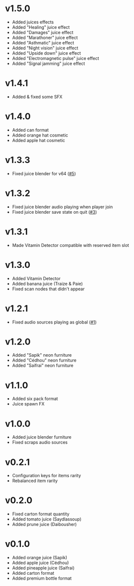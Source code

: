 # v1.5.0
 - Added juices effects
 - Added "Healing" juice effect
 - Added "Damages" juice effect
 - Added "Marathoner" juice effect
 - Added "Asthmatic" juice effect
 - Added "Night vision" juice effect
 - Added "Upside down" juice effect
 - Added "Electromagnetic pulse" juice effect
 - Added "Signal jamming" juice effect

# v1.4.1
 - Added & fixed some SFX

# v1.4.0
 - Added can format
 - Added orange hat cosmetic
 - Added apple hat cosmetic

# v1.3.3
 - Fixed juice blender for v64 ([#5](https://github.com/Shlygly/LethalCompanyJuicesMod/issues/5))

# v1.3.2
 - Fixed juice blender audio playing when player join
 - Fixed juice blender save state on quit ([#3](https://github.com/Shlygly/LethalCompanyJuicesMod/issues/3))

# v1.3.1
 - Made Vitamin Detector compatible with reserved item slot

# v1.3.0
 - Added Vitamin Detector
 - Added banana juice (Traize & Paie)
 - Fixed scan nodes that didn't appear

# v1.2.1
 - Fixed audio sources playing as global ([#1](https://github.com/Shlygly/LethalCompanyJuicesMod/issues/1))

# v1.2.0
 - Added "Sapik" neon furniture
 - Added "Cédhou" neon furniture
 - Added "Saifrai" neon furniture

# v1.1.0
 - Added six pack format
 - Juice spawn FX

# v1.0.0
 - Added juice blender furniture
 - Fixed scraps audio sources

# v0.2.1
 - Configuration keys for items rarity
 - Rebalanced item rarity

# v0.2.0
 - Fixed carton format quantity
 - Added tomato juice (Saydlassoup)
 - Added prune juice (Daibousher)

# v0.1.0
 - Added orange juice (Sapik)
 - Added apple juice (Cédhou)
 - Added pineapple juice (Saifrai)
 - Added carton format
 - Added premium bottle format
